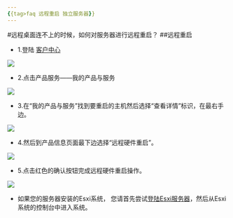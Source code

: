 ```yaml
---
{{tag>faq 远程重启 独立服务器}}
---
```

#远程桌面连不上的时候，如何对服务器进行远程重启？
##远程重启
* 1.登陆 [客户中心](http://portal.51hosting.com/clientarea.php)

![](http://ww2.sinaimg.cn/large/a74e55b4jw1dzas3o3a7yj.jpg)

* 2.点击产品服务——我的产品与服务

![](http://ww2.sinaimg.cn/large/a74eed94jw1dzas8srm16j.jpg)

* 3.在“我的产品与服务”找到要重启的主机然后选择“查看详情”标识，在最右手边。

![](http://ww2.sinaimg.cn/large/a74eed94jw1dzasbchdhfj.jpg)

* 4.然后到产品信息页面最下边选择“远程硬件重启”。

![](http://voga.emagineconcept.com/knowledgebase/rebootbutton.jpg)

* 5.点击红色的确认按钮完成远程硬件重启操作。

![](http://voga.emagineconcept.com/knowledgebase/rebootqueren.jpg)

* 如果您的服务器安装的Esxi系统， 您请首先尝试[登陆Esxi服务器](http://kb.51hosting.com/server/2012/11/19/how-to-use-esxi/)，然后从Esxi系统的控制台中进入系统。
